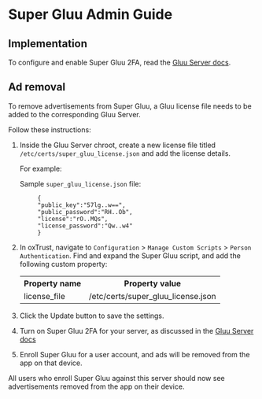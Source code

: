 # Super Gluu Admin Guide

## Implementation
To configure and enable Super Gluu 2FA, read the [Gluu Server docs](https://gluu.org/docs/ce/authn-guide/supergluu/). 

## Ad removal  

To remove advertisements from Super Gluu, a Gluu license file needs to be added to the corresponding Gluu Server.

Follow these instructions: 

1. Inside the Gluu Server chroot, create a new license file titled `/etc/certs/super_gluu_license.json` and add the license details.

      For example:

      Sample `super_gluu_license.json` file:
   
            {
            "public_key":"57lg..w==",
            "public_password":"RH..Ob",
            "license":"rO..MQs",
            "license_password":"Qw..w4"
            }

1. In oxTrust, navigate to `Configuration` > `Manage Custom Scripts` > `Person Authentication`. Find and expand the Super Gluu script, and add the following custom property:


      <table>
      <th>Property name</th><th>Property value</th>
      <tr><td>license_file</td><td>/etc/certs/super_gluu_license.json</tr>
      </table>

1. Click the Update button to save the settings. 

1. Turn on Super Gluu 2FA for your server, as discussed in the [Gluu Server docs](https://gluu.org/docs/ce/authn-guide/supergluu/)

1. Enroll Super Gluu for a user account, and ads will be removed from the app on that device. 

All users who enroll Super Gluu against this server should now see advertisements removed from the app on their device. 
